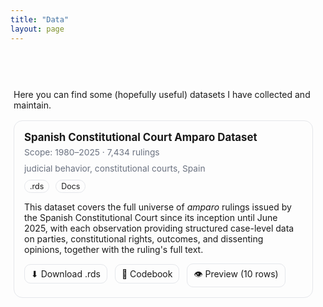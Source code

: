 ```yaml
---
title: "Data"
layout: page
---
```


<style>
/* Wrapper with subtle left + top breathing room */
.data-wrapper {
  padding-left: 5px;  
  padding-right: 20px;
  padding-top: 45px;    
  max-width: 900px;
  margin: auto;
}

/* Card grid */
.data-grid {
  display: grid;
  grid-template-columns: repeat(auto-fit, minmax(260px, 1fr));
  gap: 16px;
  margin-top: 16px;
}

.card {
  border: 1px solid #e5e7eb;
  border-radius: 14px;
  padding: 16px;
}

.card h3 {
  margin: 0 0 6px 0;
  font-size: 1.05rem;
}

.badge {
  display: inline-block;
  font-size: .78rem;
  padding: 2px 8px;
  border: 1px solid #e5e7eb;
  border-radius: 999px;
  margin-right: 6px;
}

.meta {
  font-size: .86rem;
  color: #6b7280;
  margin: 6px 0 10px;
}

.actions a {
  display: inline-block;
  margin-right: 8px;
  padding: 6px 10px;
  border: 1px solid #e5e7eb;
  border-radius: 10px;
  text-decoration: none;
}

.actions a:hover {
  background: #f9fafb;
}
</style>

<div class="data-wrapper">

Here you can find some (hopefully useful) datasets I have collected and maintain.

<div class="data-grid">

  <div class="card">
    <h3>Spanish Constitutional Court Amparo Dataset</h3>
    <div class="meta">Scope: 1980–2025 · 7,434 rulings</div>
    <div class="meta">judicial behavior, constitutional courts, Spain</div>
    <span class="badge">.rds</span>
    <span class="badge">Docs</span>
    <p>This dataset covers the full universe of <em>amparo</em> rulings issued by the Spanish Constitutional Court since its inception until June 2025, with each observation providing structured case-level data on parties, constitutional rights, outcomes, and dissenting opinions, together with the ruling's full text.</p>
    <div class="actions">
      <a href="./dataset-amparo.csv" download>⬇ Download .rds </a>
      <a href="./codebook-amparo.pdf">📄 Codebook</a>
      <a href="./sample-10rows.csv">👁 Preview (10 rows)</a>
    </div>
  </div>

</div>

</div>
